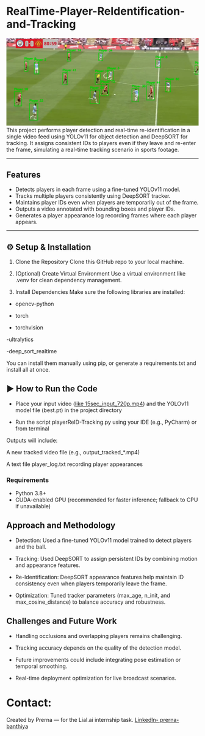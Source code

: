# RealTime-Player-ReIdentification-and-Tracking
![Player Tracking output](https://github.com/prernabanthiya/RealTime-Player-ReIdentification-and-Tracking/blob/main/Screenshot%202025-06-08%20163821.png)
This project performs player detection and real-time re-identification in a single video feed using YOLOv11 for object detection and DeepSORT for tracking. It assigns consistent IDs to players even if they leave and re-enter the frame, simulating a real-time tracking scenario in sports footage.

---

## Features

- Detects players in each frame using a fine-tuned YOLOv11 model.
- Tracks multiple players consistently using DeepSORT tracker.
- Maintains player IDs even when players are temporarily out of the frame.
- Outputs a video annotated with bounding boxes and player IDs.
- Generates a player appearance log recording frames where each player appears.

---
## ⚙️ Setup & Installation
1. Clone the Repository
Clone this GitHub repo to your local machine.

2. (Optional) Create Virtual Environment
Use a virtual environment like .venv for clean dependency management.

3. Install Dependencies
Make sure the following libraries are installed:

- opencv-python

- torch

- torchvision

-ultralytics

-deep_sort_realtime

You can install them manually using pip, or generate a requirements.txt and install all at once.

## ▶️ How to Run the Code
- Place your input video ([like 15sec_input_720p.mp4](_)) and the YOLOv11 model file (best.pt) in the project directory

- Run the script playerReID-Tracking.py using your IDE (e.g., PyCharm) or from terminal

Outputs will include:

A new tracked video file (e.g., output_tracked_*.mp4)

A text file player_log.txt recording player appearances

### Requirements

- Python 3.8+
- CUDA-enabled GPU (recommended for faster inference; fallback to CPU if unavailable)

## Approach and Methodology
- Detection: Used a fine-tuned YOLOv11 model trained to detect players and the ball.

- Tracking: Used DeepSORT to assign persistent IDs by combining motion and appearance features.

- Re-Identification: DeepSORT appearance features help maintain ID consistency even when players temporarily leave the frame.

- Optimization: Tuned tracker parameters (max_age, n_init, and max_cosine_distance) to balance accuracy and robustness.

## Challenges and Future Work
- Handling occlusions and overlapping players remains challenging.

- Tracking accuracy depends on the quality of the detection model.

- Future improvements could include integrating pose estimation or temporal smoothing.

- Real-time deployment optimization for live broadcast scenarios.


# Contact: 
Created by Prerna — for the Lial.ai internship task.
[LinkedIn- prerna-banthiya](https://www.linkedin.com/in/prerna-banthiya/ )

